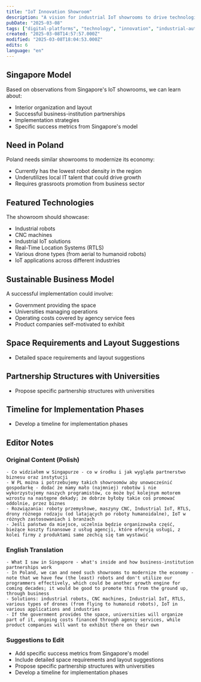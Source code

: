 ```yaml
---
title: "IoT Innovation Showroom"
description: "A vision for industrial IoT showrooms to drive technological advancement and economic growth"
pubDate: "2025-03-08"
tags: ["digital-platforms", "technology", "innovation", "industrial-automation", "robotics"]
created: "2025-03-08T14:57:57.000Z"
modified: "2025-03-08T18:04:53.000Z"
edits: 6
language: "en"
---
```


## Singapore Model
Based on observations from Singapore's IoT showrooms, we can learn about:
- Interior organization and layout
- Successful business-institution partnerships
- Implementation strategies
- Specific success metrics from Singapore's model

## Need in Poland
Poland needs similar showrooms to modernize its economy:
- Currently has the lowest robot density in the region
- Underutilizes local IT talent that could drive growth
- Requires grassroots promotion from business sector

## Featured Technologies
The showroom should showcase:
- Industrial robots
- CNC machines
- Industrial IoT solutions
- Real-Time Location Systems (RTLS)
- Various drone types (from aerial to humanoid robots)
- IoT applications across different industries

## Sustainable Business Model
A successful implementation could involve:
- Government providing the space
- Universities managing operations
- Operating costs covered by agency service fees
- Product companies self-motivated to exhibit

## Space Requirements and Layout Suggestions
- Detailed space requirements and layout suggestions

## Partnership Structures with Universities
- Propose specific partnership structures with universities

## Timeline for Implementation Phases
- Develop a timeline for implementation phases

## Editor Notes

### Original Content (Polish)
```
- Co widziałem w Singapurze - co w środku i jak wygląda partnerstwo biznesu oraz instytucji
- W PL można i potrzebujemy takich showroomów aby unowocześnić gospodarkę - dodać że mamy mało (najmniej) robotów i nie wykorzystujemy naszych programistów, co może być kolejnym motorem wzrostu na następne dekady; że dobrze byłoby takie coś promować oddolnie, przez biznes
- Rozwiązania: roboty przemysłowe, maszyny CNC, Industrial IoT, RTLS, drony różnego rodzaju (od latających po roboty humanoidalne), IoT w różnych zastosowaniach i branżach
- Jeśli państwo da miejsce, uczelnia będzie organizowała część, bieżące koszty finansowe z usług agencji, które oferują usługi, z kolei firmy z produktami same zechcą się tam wystawić
```

### English Translation
```
- What I saw in Singapore - what's inside and how business-institution partnerships work
- In Poland, we can and need such showrooms to modernize the economy - note that we have few (the least) robots and don't utilize our programmers effectively, which could be another growth engine for coming decades; it would be good to promote this from the ground up, through business
- Solutions: industrial robots, CNC machines, Industrial IoT, RTLS, various types of drones (from flying to humanoid robots), IoT in various applications and industries
- If the government provides the space, universities will organize part of it, ongoing costs financed through agency services, while product companies will want to exhibit there on their own
```

### Suggestions to Edit
- Add specific success metrics from Singapore's model
- Include detailed space requirements and layout suggestions
- Propose specific partnership structures with universities
- Develop a timeline for implementation phases